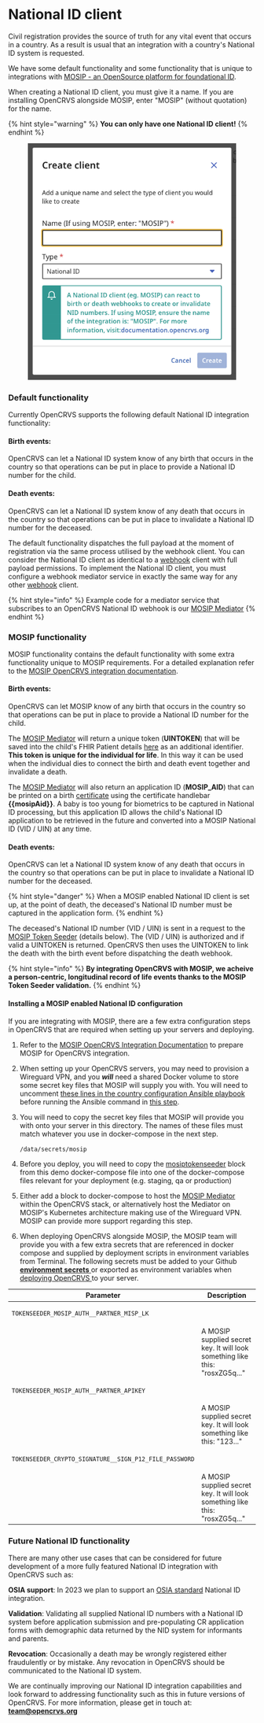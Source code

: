 # National ID client

Civil registration provides the source of truth for any vital event that occurs in a country.  As a result is usual that an integration with a country's National ID system is requested. &#x20;

We have some default functionality and some functionality that is unique to integrations with [MOSIP - an OpenSource platform for foundational ID](https://mosip.io/). &#x20;

When creating a National ID client, you must give it a name.  If you are installing OpenCRVS alongside MOSIP, enter "MOSIP" (without quotation) for the name.

{% hint style="warning" %}
**You can only have one National ID client!**
{% endhint %}

<figure><img src="../../.gitbook/assets/Screenshot 2023-01-16 at 16.31.32.png" alt=""><figcaption></figcaption></figure>

### Default functionality

Currently OpenCRVS supports the following default National ID integration functionality:

#### Birth events:

OpenCRVS can let a National ID system know of any birth that occurs in the country so that operations can be put in place to provide a National ID number for the child.

#### Death events:

OpenCRVS can let a National ID system know of any death that occurs in the country so that operations can be put in place to invalidate a National ID number for the deceased.



The default functionality dispatches the full payload at the moment of registration via the same process utilised by the webhook client.  You can consider the National ID client as identical to a [webhook](webhooks.md) client with full payload permissions.  To implement the National ID client, you must configure a webhook mediator service in exactly the same way for any other [webhook](webhooks.md) client.



{% hint style="info" %}
Example code for a mediator service that subscribes to an OpenCRVS National ID webhook is our [MOSIP Mediator](https://github.com/opencrvs/mosip-mediator)
{% endhint %}

### MOSIP functionality

MOSIP functionality contains the default functionality with some extra functionality unique to MOSIP requirements.  For a detailed explanation refer to the [MOSIP OpenCRVS integration documentation](https://docs.mosip.io/1.2.0/integrations/mosip-opencrvs-integration).

#### Birth events:

OpenCRVS can let MOSIP know of any birth that occurs in the country so that operations can be put in place to provide a National ID number for the child. &#x20;

The [MOSIP Mediator](https://github.com/opencrvs/mosip-mediator) will return a unique token (**UINTOKEN**) that will be saved into the child's FHIR Patient details [here](https://github.com/opencrvs/opencrvs-farajaland/blob/1d8017657d074c9e83f07c01215ab4736e513d28/src/features/mediators/mosip-openhim-mediator/handler.ts#L26) as an additional identifier.  **This token is unique for the individual for life**.  In this way it can be used when the individual dies to connect the birth and death event together and invalidate a death.

The [MOSIP Mediator](https://github.com/opencrvs/mosip-mediator) will also return an application ID (**MOSIP\_AID**) that can be printed on a birth [certificate](../../setup/4.-functional-configuration/4.4-configure-a-certificate-template.md) using the certificate handlebar **\{{mosipAid\}}**.  A baby is too young for biometrics to be captured in National ID processing, but this application ID allows the child's National ID application to be retrieved in the future and converted into a MOSIP National ID (VID / UIN) at any time.

#### Death events:

OpenCRVS can let a National ID system know of any death that occurs in the country so that operations can be put in place to invalidate a National ID number for the deceased.

{% hint style="danger" %}
When a MOSIP enabled National ID client is set up, at the point of death, the deceased's National ID number must be captured in the application form.
{% endhint %}

&#x20;The deceased's National ID number (VID / UIN) is sent in a request to the [MOSIP Token Seeder](https://docs.mosip.io/1.2.0/integrations/mosip-token-seeder) (details below).  The (VID / UIN) is authorized and if valid a UINTOKEN is returned.  OpenCRVS then uses the UINTOKEN to link the death with the birth event before dispatching the death webhook. &#x20;

{% hint style="info" %}
**By integrating OpenCRVS with MOSIP, we acheive a person-centric, longitudinal record of life events thanks to the MOSIP Token Seeder validation.**
{% endhint %}



#### Installing a MOSIP enabled National ID configuration

If you are integrating with MOSIP, there are a few extra configuration steps in OpenCRVS that are required when setting up your servers and deploying.

1. Refer to the [MOSIP OpenCRVS Integration Documentation](https://docs.mosip.io/1.2.0/integrations/mosip-opencrvs-integration) to prepare MOSIP for OpenCRVS integration.
2. When setting up your OpenCRVS servers, you may need to provision a Wireguard VPN, and you _**will**_ need a shared Docker volume to store some secret key files that MOSIP will supply you with.  You will need to uncomment [these lines in the country configuration Ansible playbook](https://github.com/opencrvs/opencrvs-farajaland/blob/1d8017657d074c9e83f07c01215ab4736e513d28/playbook.yml#L61) before running the Ansible command in [this step](../../setup/3.-installation/3.3-set-up-a-server-hosted-environment/3.3.2-install-dependencies.md). &#x20;
3.  You will need to copy the secret key files that MOSIP will provide you with onto your server in this directory.  The names of these files must match whatever you use in docker-compose in the next step.&#x20;

    ```
    /data/secrets/mosip
    ```
4. Before you deploy, you will need to copy the [mosiptokenseeder](https://github.com/opencrvs/opencrvs-farajaland/blob/1d8017657d074c9e83f07c01215ab4736e513d28/docker-compose.countryconfig.demo-deploy.yml#L81) block from this demo docker-compose file into one of the docker-compose files relevant for your deployment (e.g. staging, qa or production)
5. Either add a block to docker-compose to host the [MOSIP Mediator](https://github.com/opencrvs/mosip-mediator) within the OpenCRVS stack, or alternatively host the Mediator on MOSIP's Kubernetes architecture making use of the Wireguard VPN.  MOSIP can provide more support regarding this step.
6. When deploying OpenCRVS alongside MOSIP, the MOSIP team will provide you with a few extra secrets that are referenced in docker compose and supplied by deployment scripts in environment variables from Terminal.  The following secrets must be added to your Github [**environment secrets** ](../../setup/3.-installation/3.3-set-up-a-server-hosted-environment/3.3.6-deploy-automated-and-manual.md)or exported as environment variables when [deploying OpenCRVS ](../../setup/3.-installation/3.3-set-up-a-server-hosted-environment/3.3.6-deploy-automated-and-manual.md)to your server.

| Parameter                                                                     | Description                                                                   |
| ----------------------------------------------------------------------------- | ----------------------------------------------------------------------------- |
| <pre><code>TOKENSEEDER_MOSIP_AUTH__PARTNER_MISP_LK
</code></pre>              | A MOSIP supplied secret key.  It will look something like this: "rosxZG5q..." |
| <pre><code>TOKENSEEDER_MOSIP_AUTH__PARTNER_APIKEY
</code></pre>               | A MOSIP supplied secret key.  It will look something like this: "123..."      |
| <pre><code>TOKENSEEDER_CRYPTO_SIGNATURE__SIGN_P12_FILE_PASSWORD
</code></pre> | A MOSIP supplied secret key.  It will look something like this: "rosxZG5q..." |



### Future National ID functionality

There are many other use cases that can be considered for future development of a more fully featured National ID integration with OpenCRVS such as:

**OSIA support**: In 2023 we plan to support an [OSIA standard](https://osia.readthedocs.io/en/v6.1.0/) National ID integration.

**Validation**: Validating all supplied National ID numbers with a National ID system before application submission and pre-populating CR application forms with demographic data returned by the NID system for informants and parents.

**Revocation**: Occasionally a death may be wrongly registered either fraudulently or by mistake.  Any revocation in OpenCRVS should be communicated to the National ID system.



We are continually improving our National ID integration capabilities and look forward to addressing functionality such as this in future versions of OpenCRVS.   For more information, please get in touch at: **team@opencrvs.org**
